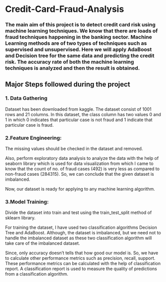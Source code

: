 # Credit-Card-Fraud-Analysis

### The main aim of this project is to detect credit card risk using machine learning techniques. We know that there are loads of fraud techniques happening in the banking sector. Machine Learning methods are of two types of techniques such as supervised and unsupervised. Here we will apply AdaBoost and Decision tree for the same data and predicting the credit risk. The accuracy rate of both the machine learning techniques is analyzed and then the result is obtained.


## Major Steps followed during the project

### 1. Data Gathering

Dataset has been downloaded from kaggle. The dataset consist of 1001 rows and 21 columns. In this dataset, the class column has two values 0 and 1 in which 0 indicates that particular case is not fraud and 1 indicate that particular case is fraud.

### 2.Feature Engineering:

The missing values should be checked in the dataset and removed. 

Also, perform exploratory data analysis to analyze the data with the help of seaborn library which is used for data visualization from which I came to know that the count of no. of fraud cases (492) is very less as compared to non-fraud cases (284315).
So, we can conclude that the given dataset is imbalanced.

Now, our dataset is ready for applying to any machine learning algorithm.

### 3.Model Training:

Divide the dataset into train and test using the train_test_split method of sklearn library.

For training the dataset, I have used two classification algorithms Decision Tree and AdaBoost. Although, the dataset is imbalanced, but we need not to handle the imbalanced dataset as these two classification algorithm will take care of the imbalanced dataset.

Since, only accuracy doesn’t tells that how good our model is. So, we have to calculate other performance metrics such as precision, recall, support. These performance metrics can be calculated with the help of classification report.
A classification report is used to measure the quality of predictions from a classification algorithm.

